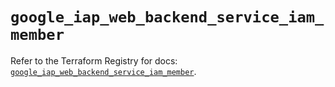 # `google_iap_web_backend_service_iam_member`

Refer to the Terraform Registry for docs: [`google_iap_web_backend_service_iam_member`](https://registry.terraform.io/providers/hashicorp/google-beta/6.37.0/docs/resources/google_iap_web_backend_service_iam_member).
